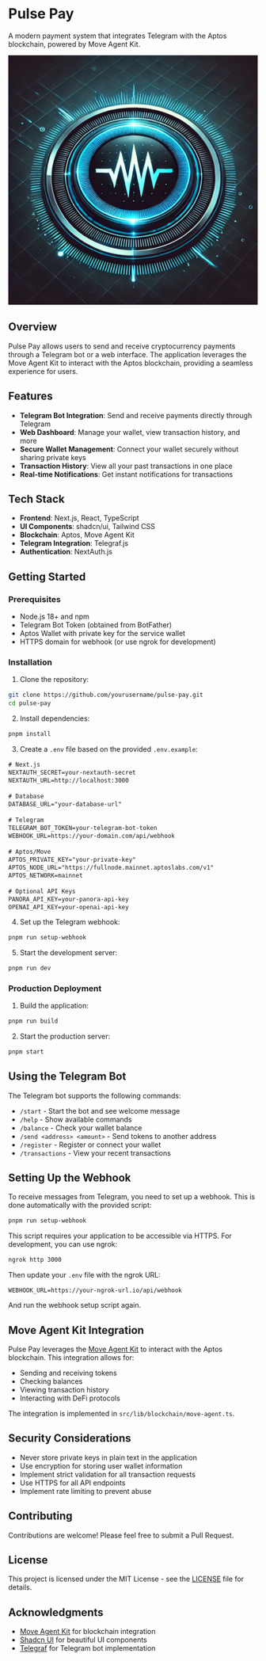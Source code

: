 # Pulse Pay

A modern payment system that integrates Telegram with the Aptos blockchain, powered by Move Agent Kit.

![Pulse Pay Logo](/public/image/logo.png)

## Overview

Pulse Pay allows users to send and receive cryptocurrency payments through a Telegram bot or a web interface. The application leverages the Move Agent Kit to interact with the Aptos blockchain, providing a seamless experience for users.

## Features

- **Telegram Bot Integration**: Send and receive payments directly through Telegram
- **Web Dashboard**: Manage your wallet, view transaction history, and more
- **Secure Wallet Management**: Connect your wallet securely without sharing private keys
- **Transaction History**: View all your past transactions in one place
- **Real-time Notifications**: Get instant notifications for transactions

## Tech Stack

- **Frontend**: Next.js, React, TypeScript
- **UI Components**: shadcn/ui, Tailwind CSS
- **Blockchain**: Aptos, Move Agent Kit
- **Telegram Integration**: Telegraf.js
- **Authentication**: NextAuth.js

## Getting Started

### Prerequisites

- Node.js 18+ and npm
- Telegram Bot Token (obtained from BotFather)
- Aptos Wallet with private key for the service wallet
- HTTPS domain for webhook (or use ngrok for development)

### Installation

1. Clone the repository:

```bash
git clone https://github.com/yourusername/pulse-pay.git
cd pulse-pay
```

2. Install dependencies:

```bash
pnpm install
```

3. Create a `.env` file based on the provided `.env.example`:

```
# Next.js
NEXTAUTH_SECRET=your-nextauth-secret
NEXTAUTH_URL=http://localhost:3000

# Database
DATABASE_URL="your-database-url"

# Telegram
TELEGRAM_BOT_TOKEN=your-telegram-bot-token
WEBHOOK_URL=https://your-domain.com/api/webhook

# Aptos/Move
APTOS_PRIVATE_KEY="your-private-key"
APTOS_NODE_URL="https://fullnode.mainnet.aptoslabs.com/v1"
APTOS_NETWORK=mainnet

# Optional API Keys
PANORA_API_KEY=your-panora-api-key
OPENAI_API_KEY=your-openai-api-key
```

4. Set up the Telegram webhook:

```bash
pnpm run setup-webhook
```

5. Start the development server:

```bash
pnpm run dev
```

### Production Deployment

1. Build the application:

```bash
pnpm run build
```

2. Start the production server:

```bash
pnpm start
```

## Using the Telegram Bot

The Telegram bot supports the following commands:

- `/start` - Start the bot and see welcome message
- `/help` - Show available commands
- `/balance` - Check your wallet balance
- `/send <address> <amount>` - Send tokens to another address
- `/register` - Register or connect your wallet
- `/transactions` - View your recent transactions

## Setting Up the Webhook

To receive messages from Telegram, you need to set up a webhook. This is done automatically with the provided script:

```bash
pnpm run setup-webhook
```

This script requires your application to be accessible via HTTPS. For development, you can use ngrok:

```bash
ngrok http 3000
```

Then update your `.env` file with the ngrok URL:

```
WEBHOOK_URL=https://your-ngrok-url.io/api/webhook
```

And run the webhook setup script again.

## Move Agent Kit Integration

Pulse Pay leverages the [Move Agent Kit](https://github.com/MetaMove/move-agent-kit) to interact with the Aptos blockchain. This integration allows for:

- Sending and receiving tokens
- Checking balances
- Viewing transaction history
- Interacting with DeFi protocols

The integration is implemented in `src/lib/blockchain/move-agent.ts`.

## Security Considerations

- Never store private keys in plain text in the application
- Use encryption for storing user wallet information
- Implement strict validation for all transaction requests
- Use HTTPS for all API endpoints
- Implement rate limiting to prevent abuse

## Contributing

Contributions are welcome! Please feel free to submit a Pull Request.

## License

This project is licensed under the MIT License - see the [LICENSE](LICENSE) file for details.

## Acknowledgments

- [Move Agent Kit](https://github.com/MetaMove/move-agent-kit) for blockchain integration
- [Shadcn UI](https://ui.shadcn.com/) for beautiful UI components
- [Telegraf](https://github.com/telegraf/telegraf) for Telegram bot implementation